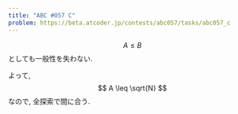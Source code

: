 ```yaml
---
title: "ABC #057 C"
problem: https://beta.atcoder.jp/contests/abc057/tasks/abc057_c
---
```

$$ A \leq B $$ としても一般性を失わない.

よって, $$ A \leq \sqrt{N} $$ なので, 全探索で間に合う.
